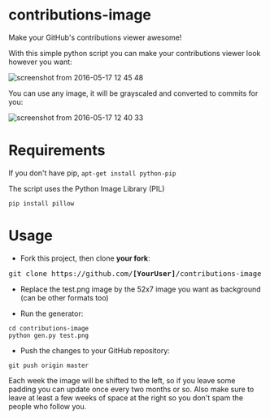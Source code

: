 # contributions-image
Make your GitHub's contributions viewer awesome!

With this simple python script you can make your contributions viewer look however you want:

![screenshot from 2016-05-17 12 45 48](https://cloud.githubusercontent.com/assets/4309591/15320281/f072da5c-1c2f-11e6-93a6-fc166cdef513.png)

You can use any image, it will be grayscaled and converted to commits for you:

![screenshot from 2016-05-17 12 40 33](https://cloud.githubusercontent.com/assets/4309591/15320322/2a2834cc-1c30-11e6-8cc3-dbacc9451757.png)

# Requirements

If you don't have pip, `apt-get install python-pip`

The script uses the Python Image Library (PIL)
```
pip install pillow
```

# Usage

* Fork this project, then clone **your fork**:
<pre>
git clone https://github.com/<b>[YourUser]</b>/contributions-image
</pre>

* Replace the test.png image by the 52x7 image you want as background (can be other formats too)

* Run the generator:

```
cd contributions-image
python gen.py test.png
```
* Push the changes to your GitHub repository:
```
git push origin master
```

Each week the image will be shifted to the left, so if you leave some padding you can update once every two months or so.
Also make sure to leave at least a few weeks of space at the right so you don't spam the people who follow you.
